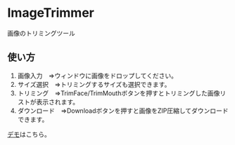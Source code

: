 # ImageTrimmer
画像のトリミングツール

## 使い方
1. 画像入力　⇒ウィンドウに画像をドロップしてください。
2. サイズ選択　⇒トリミングするサイズも選択できます。
3. トリミング　⇒TrimFace/TrimMouthボタンを押すとトリミングした画像リストが表示されます。
4. ダウンロード　⇒Downloadボタンを押すと画像をZIP圧縮してダウンロードできます。

[デモ](https://mirai-mirai.github.io/20230204_ImageTrimmer/)はこちら。

